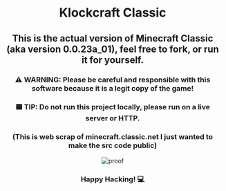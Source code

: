 <div align='center'>

# Klockcraft Classic
## This is the actual version of Minecraft Classic (aka version 0.0.23a_01), feel free to fork, or run it for yourself.
### ⚠️ WARNING: Please be careful and responsible with this software because it is a legit copy of the game!
### 🟦 TIP: Do not run this project locally, please run on a live server or HTTP.
### (This is web scrap of minecraft.classic.net I just wanted to make the src code public)
![proof](https://raw.githubusercontent.com/Klockcraft-Offical/.github/main/2023-11-02%20(1).png)
### Happy Hacking! 💻
